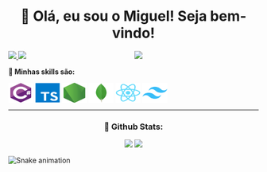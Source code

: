 <h1 align="center">👋 Olá, eu sou o Miguel! Seja bem-vindo!</h1>
<img align="right" width="250" src="https://user-images.githubusercontent.com/80494880/131232836-aa06d8cf-1fdd-4486-84fd-a7cdc6837589.gif">
<p>
   <a href="mailto:miguelsramos458@gmail.com">
    <img src="https://img.shields.io/badge/Gmail-D14836?style=for-the-badge&logo=gmail&logoColor=white" >
  </a>
  <a href="https://www.linkedin.com/in/miguel-s-ramos">
    <img src="https://img.shields.io/badge/-Linkedin-%230077B5?style=for-the-badge&logo=linkedin&logoColor=white" >
  </a>
</p>

**🚀 Minhas skills são:**
<div display="flex">
    <img align="center" height="40" width="50" src="https://raw.githubusercontent.com/devicons/devicon/master/icons/csharp/csharp-original.svg">
    <img align="center" height="40" width="50" src="https://raw.githubusercontent.com/devicons/devicon/master/icons/typescript/typescript-original.svg">
    <img align="center" height="40" width="50" src="https://raw.githubusercontent.com/devicons/devicon/master/icons/nodejs/nodejs-original.svg">
    <img align="center" height="40" width="50" src="https://raw.githubusercontent.com/devicons/devicon/master/icons/mongodb/mongodb-original.svg">
    <img align="center" height="40" width="50" src="https://raw.githubusercontent.com/devicons/devicon/master/icons/react/react-original.svg">
    <img align="center" height="40" width="50" src="https://raw.githubusercontent.com/devicons/devicon/master/icons/tailwindcss/tailwindcss-original.svg">
</div>
<hr>
<div align="center">
  <h3>📌 Github Stats:</h3>
  <img height="140" src="https://gh-readme-stats-miguel-sr.vercel.app/api?username=miguel-sr&show_icons=true&include_all_commits=true&count_private=true&theme=monokai&bg_color=0,010a13,00182d&title_color=fff&icon_color=00acff&hide=contribs,prs"/>
  <img height="140" src="https://gh-readme-stats-miguel-sr.vercel.app/api/top-langs/?username=miguel-sr&layout=compact&custom_title=Most%20Used%20Technologies&langs_count=4&theme=monokai&bg_color=0,00182d,010a13&title_color=fff&icon_color=00acff$&exclude_repo=calculadora,order-summary-Frontend-Mentor,WebWorld,Nav-tabs,Noticias-Cidade,Chale-Hotel,cronometro,Museu-Nacional,FtcRobotController&hide=java"/>
</div>

![Snake animation](https://github.com/miguel-sr/miguel-sr/blob/output/github-contribution-grid-snake-dark.svg)
